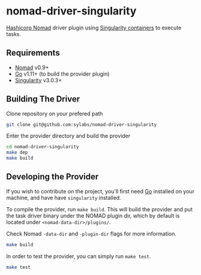 # nomad-driver-singularity

[Hashicorp Nomad](https://www.nomadproject.io/) driver plugin using [Singularity containers](https://github.com/sylabs/singularity)
to execute tasks.

## Requirements

- [Nomad](https://www.nomadproject.io/downloads.html) v0.9+
- [Go](https://golang.org/doc/install) v1.11+ (to build the provider plugin)
- [Singularity](https://github.com/singularityware/singularity) v3.0.3+

## Building The Driver

Clone repository on your prefered path

```sh
git clone git@github.com:sylabs/nomad-driver-singularity
```

Enter the provider directory and build the provider

```sh
cd nomad-driver-singularity
make dep
make build
```

## Developing the Provider

If you wish to contribute on the project, you'll first need [Go](http://www.golang.org)
installed on your machine, and have have `singularity` installed.

To compile the provider, run `make build`. This will build the provider and put the task driver binary under the NOMAD plugin dir,
which by default is located under `<nomad-data-dir>/plugins/`.

Check Nomad `-data-dir` and `-plugin-dir` flags for more information.

```sh
make build
```

In order to test the provider, you can simply run `make test`.

```sh
make test
```
